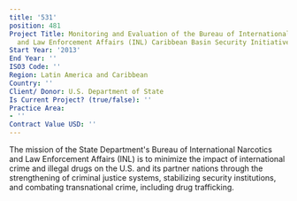 ```yaml
---
title: '531'
position: 481
Project Title: Monitoring and Evaluation of the Bureau of International Narcotics
  and Law Enforcement Affairs (INL) Caribbean Basin Security Initiative Program
Start Year: '2013'
End Year: ''
ISO3 Code: ''
Region: Latin America and Caribbean
Country: ''
Client/ Donor: U.S. Department of State
Is Current Project? (true/false): ''
Practice Area:
- ''
Contract Value USD: ''
---
```


The mission of the State Department's Bureau of International Narcotics and Law Enforcement Affairs (INL) is to minimize the impact of international crime and illegal drugs on the U.S. and its partner nations through the strengthening of criminal justice systems, stabilizing security institutions, and combating transnational crime, including drug trafficking.